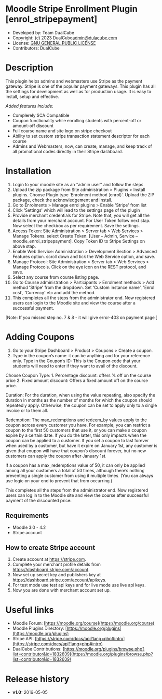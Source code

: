 Moodle Stripe Enrollment Plugin [enrol_stripepayment]
=======================
* Developed by: Team DualCube
* Copyright: (c) 2023 DualCube<admin@dulacube.com>
* License: [GNU GENERAL PUBLIC LICENSE](LICENSE)
* Contributors:  DualCube

Description
===========
This plugin helps admins and webmasters use Stripe as the payment gateway. Stripe is one of the popular payment gateways. This plugin has all the settings for development as well as for production usage. It is easy to install, setup and effective.

_Added features include:_
* Complerely SCA Compatible
* Coupon functionality while enrolling students with percent-off or amount-off discount
* Full course name and site logo on stripe checkout
* Ability to set custom stripe transaction statement descriptor for each course
* Admins and Webmasters, now, can create, manage, and keep track of all promotional codes directly in their Stripe dashboard.

Installation
============
1. Login to your moodle site as an “admin user” and follow the steps.
2. Upload the zip package from Site administration > Plugins > Install plugins. Choose Plugin type 'Enrolment method (enrol)'. Upload the ZIP package, check the acknowledgement and install.
3. Go to Enrolments > Manage enrol plugins > Enable 'Stripe' from list
4. Click 'Settings' which will lead to the settings page of the plugin
5. Provide merchant credentials for Stripe. Note that, you will get all the details from your merchant account. For User Token follow next stap. Now select the checkbox as per requirement. Save the settings.
6. Access Token: Site Administration > Server tab > Web Services > Manage Tokens. select Create Token. [User – Admin, Service – moodle_enrol_stripepayment]. Copy Token ID to Stripe Settings on above stap.
7. Enable Web Service: Administration > Development Section > Advanced Features option. scroll down and tick the Web Service option, and save.
8. Manage Protocol: Site Administration > Server tab > Web Services > Manage Protocols. Click on the eye icon on the REST protocol, and save.
9. Select any course from course listing page.
10. Go to Course administration > Participants > Enrolment methods > Add method 'Stripe' from the dropdown. Set 'Custom instance name', 'Enrol cost', 'Currency' etc and add the method.
11. This completes all the steps from the administrator end. Now registered users can login to the Moodle site and view the course after a successful payment.

[Note: If you missed step no. 7 & 8 - it will give error-403 on payment page ]

Adding Coupons
==============
1. Go to your Stripe Dashboard >  Product > Coupons > Create a coupon.
2. Type in the coupon’s name: it can be anything and for your reference only.
  Type in the Coupon’s ID: This is the Coupon code that your students will need to enter if they want to avail of the discount.

  Choose Coupon Type: 
    1. Percentage discount: offers % off on the course price 
    2. Fixed amount discount: Offers a fixed amount off on the course price.

  Duration: For the duration, when using the value repeating, also specify the duration in months as the number of months for which the coupon should repeatedly apply. Otherwise, the coupon can be set to apply only to a single invoice or to them all.

Redemption: The max_redemptions and redeem_by values apply to the coupon across every customer you have. For example, you can restrict a coupon to the first 50 customers that use it, or you can make a coupon expire by a certain date. If you do the latter, this only impacts when the coupon can be applied to a customer. 
If you set a coupon to last forever when used by a customer, but have it expire on January 1st, any customer is given that coupon will have that coupon’s discount forever, but no new customers can apply the coupon after January 1st.

If a coupon has a max_redemptions value of 50, it can only be applied among all your customers a total of 50 times, although there’s nothing preventing a single customer from using it multiple times. (You can always use logic on your end to prevent that from occurring.)

This completes all the steps from the administrator end. Now registered users can log in to the Moodle site and view the course after successful payment of the discounted price.

Requirements
------------
* Moodle 3.0 - 4.2
* Stripe account


How to create Stripe account
--------------
1. Create account at https://stripe.com.
2. Complete your merchant profile details from https://dashboard.stripe.com/account.
3. Now set up secret key and publishers key at https://dashboard.stripe.com/account/apikeys.
4. For test mode use test api keys and for live mode use live api keys.
5. Now you are done with merchant account set up.


Useful links
============
* Moodle Forum: [https://moodle.org/course](https://moodle.org/course)
* Moodle Plugins Directory:  [https://moodle.org/plugins](https://moodle.org/plugins)
* Stripe API: [https://stripe.com/docs/api?lang=php#intro](https://stripe.com/docs/api?lang=php#intro)
* DualCube Contributions: [https://moodle.org/plugins/browse.php?list=contributor&id=1832609](https://moodle.org/plugins/browse.php?list=contributor&id=1832609)


Release history
===============
* **v1.0:** 2016-05-05
